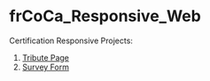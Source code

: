 # frCoCa_Responsive_Web
Certification Responsive Projects:

1. [Tribute Page ](https://codepen.io/mickiticki/full/wvzXNmx)
2. [Survey Form](https://codepen.io/mickiticki/pen/GRjBVQg)